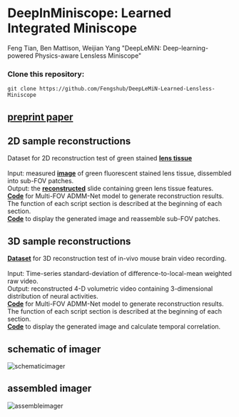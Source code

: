 # DeepInMiniscope: Learned Integrated Miniscope
Feng Tian, Ben Mattison, Weijian Yang "DeepLeMiN: Deep-learning-powered Physics-aware Lensless Miniscope"
### Clone this repository:
```
git clone https://github.com/Fengshub/DeepLeMiN-Learned-Lensless-Miniscope
```

## [preprint paper](https://www.biorxiv.org/content/10.1101/2024.05.03.592471v1)

## 2D sample reconstructions
Dataset for 2D reconstruction test of green stained [**lens tissue**](https://github.com/Fengshub/DeepLeMiN_private/tree/main/2D%20reconstructions_Lenstissue) <br /><br />
Input: measured [**image**](https://drive.google.com/drive/folders/1lsAjVdHU8wLL1I7Y60G6kH1KkP-dSooJ?usp=drive_link) of green fluorescent stained lens tissue, dissembled into sub-FOV patches.<br />
Output: the [**reconstructed**](https://drive.google.com/file/d/1rXcDQbROTnVweovR2DKKLYlkijlpa-Bk/view?usp=drive_link) slide containing green lens tissue features.<br />
[**Code**](https://github.com/Fengshub/DeepLeMiN_private/blob/main/2D%20reconstructions_Lenstissue/2D_lenstissue.py) for Multi-FOV ADMM-Net model to generate reconstruction results. The function of each script section is described at the beginning of each section.<br />
[**Code**](https://github.com/Fengshub/DeepLeMiN_private/blob/main/2D%20reconstructions_Lenstissue/2D_lenstissue.m) to display the generated image and reassemble sub-FOV patches.<br />

## 3D sample reconstructions
[**Dataset**](https://drive.google.com/drive/folders/1Zejm5FODAm7GRUgAYJpx1vZBarTAVnNT?usp=drive_link) for 3D reconstruction test of in-vivo mouse brain video recording.<br /><br />
Input: Time-series standard-deviation of difference-to-local-mean weighted raw video.<br />
Output: reconstructed 4-D volumetric video containing 3-dimensional distribution of neural activities.<br />
[**Code**](https://github.com/Fengshub/DeepLeMiN_private/blob/main/3D%20reconstructions_mouse/3D%20mouse.py) for Multi-FOV ADMM-Net model to generate reconstruction results. The function of each script section is described at the beginning of each section.<br />
[**Code**](https://github.com/Fengshub/DeepLeMiN_private/blob/main/3D%20reconstructions_mouse/3D%20mouse.m) to display the generated image and calculate temporal correlation.<br />

## schematic of imager
![schematicimager](https://github.com/Fengshub/3D-Microscope/blob/main/imgs/schematicimager.PNG)
## assembled imager
![assembleimager](https://github.com/Fengshub/DeepLeMiN-Learned-Lensless-Miniscope/blob/main/imgs/assembleimager.jpg)

